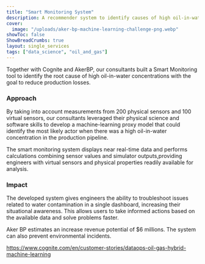 ```yaml
---
title: "Smart Monitoring System"
description: A recommender system to identify causes of high oil-in-water concentrations
cover:
  image: "/uploads/aker-bp-machine-learning-challenge-png.webp"
showToc: false
ShowBreadCrumbs: true
layout: single_services
tags: ["data_science", "oil_and_gas"]
---
```


Together with Cognite and AkerBP, our consultants built a Smart Monitoring tool to
identify the root cause of high oil-in-water concentrations with the goal to reduce production losses.

### Approach

By taking into account measurements from 200 physical sensors and 100 virtual sensors,
our consultants leveraged their physical science and software skills to develop a machine-learning proxy model
that could identify the most likely actor when there was a high oil-in-water concentration in the production pipeline.

The smart monitoring system displays near real-time data and performs calculations combining sensor values
and simulator outputs,providing engineers with virtual sensors and physical properties readily available for analysis.

### Impact

The developed system gives engineers the ability to troubleshoot issues related to water contamination in a single dashboard,
increasing their situational awareness. This allows users to take informed actions based on the available data and
solve problems faster.

Aker BP estimates an increase revenue potential of $6 millions. The system can also prevent environmental incidents.

<https://www.cognite.com/en/customer-stories/dataops-oil-gas-hybrid-machine-learning>
